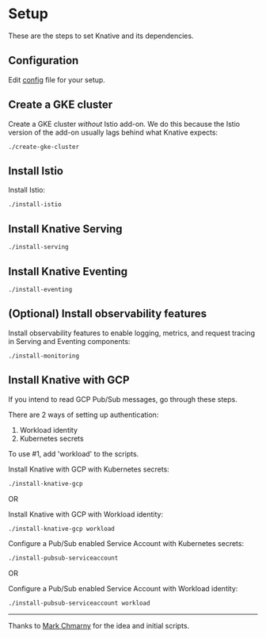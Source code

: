 # Setup

These are the steps to set Knative and its dependencies.

## Configuration

Edit [config](config) file for your setup.

## Create a GKE cluster

Create a GKE cluster *without* Istio add-on. We do this because the Istio version of the add-on usually lags behind what Knative expects:

```shell
./create-gke-cluster
```

## Install Istio

Install Istio:

```shell
./install-istio
```

## Install Knative Serving

```shell
./install-serving
```

## Install Knative Eventing

```shell
./install-eventing
```

## (Optional) Install observability features

Install observability features to enable logging, metrics, and request tracing in Serving and Eventing components:

```shell
./install-monitoring
```

## Install Knative with GCP

If you intend to read GCP Pub/Sub messages, go through these steps. 

There are 2 ways of setting up authentication:

1. Workload identity
2. Kubernetes secrets

To use #1, add 'workload' to the scripts.

Install Knative with GCP with Kubernetes secrets:

```bash
./install-knative-gcp
```

OR

Install Knative with GCP with Workload identity:

```bash
./install-knative-gcp workload
```

Configure a Pub/Sub enabled Service Account with Kubernetes secrets:

```bash
./install-pubsub-serviceaccount
```

OR

Configure a Pub/Sub enabled Service Account with Workload identity:

```bash
./install-pubsub-serviceaccount workload
```

-------

Thanks to [Mark Chmarny](https://github.com/mchmarny) for the idea and initial scripts.